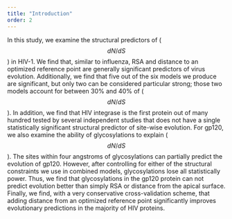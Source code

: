 ```yaml
---
title: "Introduction"
order: 2
---
```


<!---This sentence cites another article ([Author, 2014](https://example.com/articles/1)).-->

<!---This sentence cites another article ([Author, 2015](https://example.com/articles/2)).-->

<!---This paragraph has a DOI citation at the end<sup><a href="https://dx.doi.org/10.1038/nature14388" title="Cancer: Antibodies regulate antitumour immunity">☞</a></sup>.-->

<!---This paragraph <a href="https://dx.doi.org/10.7717/peerj.182" title="Ontogeny in the tube-crested dinosaur Parasaurolophus (Hadrosauridae) and heterochrony in hadrosaurids">links to an article by DOI</a>.-->

<!---This paragraph <a href="http://www.ncbi.nlm.nih.gov/pubmed/25898005">links to an article by PMID</a>.-->


<!---Equations and formula can be included either inline ($$ 2+2=4 $$) or as display blocks:-->

<!---<div>\[ \sum_{i=0}^{\infty}\pi_i=\sum_{i=0}^{\infty}\rho^i\pi_0=\frac{\pi_0}{1-\rho}=1 \]</div>-->

In this study, we examine the structural predictors of ($$ dN/dS $$) in HIV-1. We find that, similar to influenza, RSA and distance to an optimized reference point are generally significant predictors of virus evolution. Additionally, we find that five out of the six models we produce are significant, but only two can be considered particular strong; those two models account for between 30% and 40% of ($$ dN/dS $$). In addition, we find that HIV integrase is the first protein out of many hundred tested by several independent studies that does not have a single statistically significant structural predictor of site-wise evolution. For gp120, we also examine the ability of glycosylations to explain ($$ dN/dS $$). The sites within four angstroms of glycosylations can partially predict the evolution of gp120. However, after controlling for either of the structural constraints we use in combined models, glycosylations lose all statistically power. Thus, we find that glycosylations in the gp120 protein can not predict evolution better than simply RSA or distance from the apical surface. Finally, we find, with a very conservative cross-validation scheme, that adding distance from an optimized reference point significantly improves evolutionary predictions in the majority of HIV proteins. 